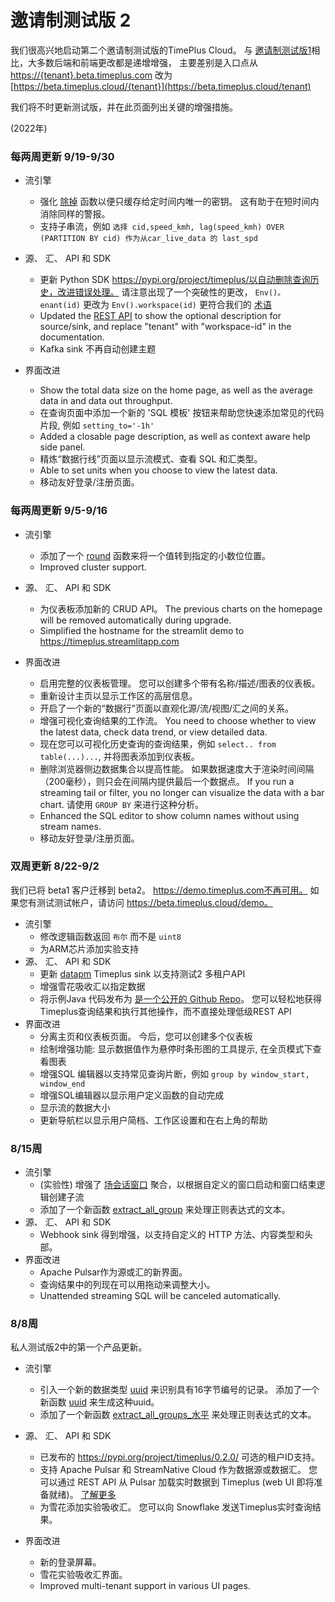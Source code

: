 

# 邀请制测试版 2

我们很高兴地启动第二个邀请制测试版的TimePlus Cloud。 与 [邀请制测试版1](private-beta-1)相比，大多数后端和前端更改都是递增增强， 主要差别是入口点从 [https://{tenant}.beta.timeplus.com](https://tenant.beta.timeplus.com) 改为 [https://beta.timeplus.cloud/{tenant}](https://beta.timeplus.cloud/tenant)

我们将不时更新测试版，并在此页面列出关键的增强措施。

(2022年)

### 每两周更新 9/19-9/30

* 流引擎
  * 强化 [除掉](functions#dedup) 函数以便只缓存给定时间内唯一的密钥。 这有助于在短时间内消除同样的警报。
  * 支持子串流，例如 `选择 cid,speed_kmh, lag(speed_kmh) OVER (PARTITION BY cid) 作为从car_live_data 的 last_spd`
* 源、 汇、 API 和 SDK
  * 更新 Python SDK https://pypi.org/project/timeplus/以自动删除查询历史，改进错误处理。 请注意出现了一个突破性的更改， `Env()。 enant(id)` 更改为 `Env().workspace(id)` 更符合我们的 [术语](glossary#workspace)
  * Updated the [REST API](/rest) to show the optional description for source/sink, and replace "tenant" with "workspace-id" in the documentation.
  * Kafka sink 不再自动创建主题

* 界面改进
  * Show the total data size on the home page, as well as the average data in and data out throughput.
  * 在查询页面中添加一个新的 'SQL 模板' 按钮来帮助您快速添加常见的代码片段, 例如 `setting_to='-1h'`
  * Added a closable page description, as well as context aware help side panel.
  * 精炼“数据行线”页面以显示流模式、查看 SQL 和汇类型。
  * Able to set units when you choose to view the latest data.
  * 移动友好登录/注册页面。

### 每两周更新 9/5-9/16

* 流引擎
  * 添加了一个 [round](functions#round) 函数来将一个值转到指定的小数位位置。
  * Improved cluster support.
* 源、 汇、 API 和 SDK
  * 为仪表板添加新的 CRUD API。 The previous charts on the homepage will be removed automatically during upgrade.
  * Simplified the hostname for the streamlit demo to https://timeplus.streamlitapp.com

* 界面改进
  * 启用完整的仪表板管理。 您可以创建多个带有名称/描述/图表的仪表板。
  * 重新设计主页以显示工作区的高层信息。
  * 开启了一个新的“数据行”页面以直观化源/流/视图/汇之间的关系。
  * 增强可视化查询结果的工作流。 You need to choose whether to view the latest data, check data trend, or view detailed data.
  * 现在您可以可视化历史查询的查询结果，例如 `select.. from table(...)...`, 并将图表添加到仪表板。
  * 删除浏览器侧边数据集合以提高性能。 如果数据速度大于渲染时间间隔（200毫秒），则只会在间隔内提供最后一个数据点。  If you run a streaming tail or filter, you no longer can visualize the data with a bar chart. 请使用 `GROUP BY` 来进行这种分析。
  * Enhanced the SQL editor to show column names without using stream names.
  * 移动友好登录/注册页面。

### 双周更新 8/22-9/2

我们已将 beta1 客户迁移到 beta2。 https://demo.timeplus.com不再可用。 如果您有测试测试帐户，请访问 https://beta.timeplus.cloud/demo。

* 流引擎
  * 修改逻辑函数返回 `布尔` 而不是 `uint8`
  * 为ARM芯片添加实验支持
* 源、 汇、 API 和 SDK
  * 更新 [datapm](https://datapm.io/docs/quick-start/) Timeplus sink 以支持测试2 多租户API
  * 增强雪花吸收汇以指定数据
  * 将示例Java 代码发布为 [是一个公开的 Github Repo](https://github.com/timeplus-io/java-demo)。 您可以轻松地获得Timeplus查询结果和执行其他操作，而不直接处理低级REST API
* 界面改进
  * 分离主页和仪表板页面。 今后，您可以创建多个仪表板
  * 绘制增强功能: 显示数据值作为悬停时条形图的工具提示, 在全页模式下查看图表
  * 增强SQL 编辑器以支持常见查询片断，例如 `group by window_start, window_end`
  * 增强SQL编辑器以显示用户定义函数的自动完成
  * 显示流的数据大小
  * 更新导航栏以显示用户简档、工作区设置和在右上角的帮助

### 8/15周

* 流引擎
  * (实验性) 增强了 [场会话窗口](functions#session) 聚合，以根据自定义的窗口启动和窗口结束逻辑创建子流
  * 添加了一个新函数 [extract_all_group](functions#extract_all_groups) 来处理正则表达式的文本。
* 源、 汇、 API 和 SDK
  * Webhook sink 得到增强，以支持自定义的 HTTP 方法、内容类型和头部。
* 界面改进
  * Apache Pulsar作为源或汇的新界面。
  * 查询结果中的列现在可以用拖动来调整大小。
  * Unattended streaming SQL will be canceled automatically.

### 8/8周

私人测试版2中的第一个产品更新。

* 流引擎
  * 引入一个新的数据类型 [uuid](datatypes) 来识别具有16字节编号的记录。 添加了一个新函数 [uuid](functions#uuid) 来生成这种uuid。
  * 添加了一个新函数 [extract_all_groups_水平](functions#extract_all_groups_horizontal) 来处理正则表达式的文本。

* 源、 汇、 API 和 SDK
  * 已发布的 https://pypi.org/project/timeplus/0.2.0/ 可选的租户ID支持。
  * 支持 Apache Pulsar 和 StreamNative Cloud 作为数据源或数据汇。 您可以通过 REST API 从 Pulsar 加载实时数据到 Timeplus (web UI 即将准备就绪)。 [了解更多](ingestion#pulsar)
  * 为雪花添加实验吸收汇。 您可以向 Snowflake 发送Timeplus实时查询结果。
* 界面改进
  * 新的登录屏幕。
  * 雪花实验吸收汇界面。
  * Improved multi-tenant support in various UI pages.
